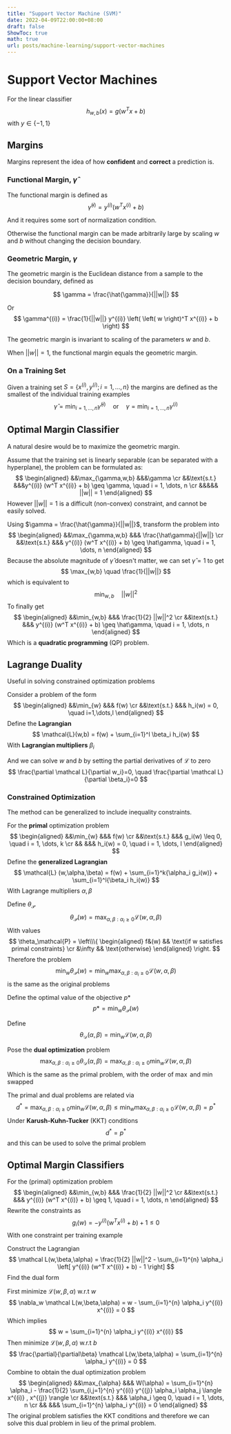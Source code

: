 ```yaml
---
title: "Support Vector Machine (SVM)"
date: 2022-04-09T22:00:00+08:00
draft: false
ShowToc: true
math: true
url: posts/machine-learning/support-vector-machines
---
```


# Support Vector Machines

For the linear classifier 
$$
h_{w,b}(x) = g(w^T x + b)
$$
with $y \in \{-1, 1\}$

## Margins

Margins represent the idea of how **confident** and **correct** a prediction is.

### Functional Margin, $\hat \gamma$

The functional margin is defined as
$$
\hat{\gamma}^{(i)} = y^{(i)}
(w^T x^{(i)} + b)
$$

And it requires some sort of normalization condition.

Otherwise the functional margin can be made arbitrarily large by scaling $w$ and $b$ without changing the decision boundary.

### Geometric Margin, $\gamma$

The geometric margin is the Euclidean distance from a sample to the decision boundary, defined as

$$
\gamma = \frac{\hat{\gamma}}{||w||}
$$

Or
$$
\gamma^{(i)} = \frac{1}{||w||} y^{(i)}
\left(
\left( w \right)^T x^{(i)} + b
\right)
$$

The geometric margin is invariant to scaling of the parameters $w$ and $b$.

When $||w|| = 1$, the functional margin equals the geometric margin.

### On a Training Set

Given a training set $S = \{ x^{(i)}, y^{(i)}; i=1,\dots,n \}$ the margins are defined as the smallest of the individual training examples
$$
\hat{\gamma} = \min_{i=1,\dots,n} \hat\gamma^{(i)}
\quad \text{or} \quad
\gamma = \min_{i=1,\dots,n} \gamma^{(i)}
$$

## Optimal Margin Classifier

A natural desire would be to maximize the geometric margin.

Assume that the training set is linearly separable (can be separated with a hyperplane),  the problem can be formulated as:
$$
\begin{aligned}
&&\max_{\gamma,w,b} &&&\gamma \cr
&&\text{s.t.} &&&y^{(i)} (w^T x^{(i)} + b) \geq \gamma, \quad
i = 1, \dots, n \cr
&&&&& ||w|| = 1
\end{aligned}
$$
However $||w||=1$ is a difficult (non-convex) constraint, and cannot be easily solved.

Using $\gamma = \frac{\hat{\gamma}}{||w||}$, transform the problem into
$$
\begin{aligned}
&&\max_{\gamma,w,b} &&&
	\frac{\hat\gamma}{||w||} \cr
&&\text{s.t.} &&&
	y^{(i)} (w^T x^{(i)} + b) \geq \hat\gamma, \quad
i = 1, \dots, n
\end{aligned}
$$
Because the absolute magnitude of $\hat \gamma$ doesn't matter, we can set $\hat\gamma = 1$ to get
$$
\max_{w,b} \quad \frac{1}{||w||}
$$
which is equivalent to
$$
\min_{w,b} \quad ||w||^2
$$
To finally get
$$
\begin{aligned}
&&\min_{w,b} &&&
	\frac{1}{2} ||w||^2 \cr
&&\text{s.t.} &&&
	y^{(i)} (w^T x^{(i)} + b) \geq \hat\gamma, \quad
i = 1, \dots, n
\end{aligned}
$$
Which is a **quadratic programming** (QP) problem.



## Lagrange Duality

Useful in solving constrained optimization problems

Consider a problem of the form
$$
\begin{aligned}
&&\min_{w} &&&
	f(w) \cr
&&\text{s.t.} &&&
	h_i(w) = 0,
	\quad i=1,\dots,l
\end{aligned}
$$
Define the **Lagrangian**
$$
\mathcal{L}(w,b) = f(w) + \sum_{i=1}^l \beta_i h_i(w)
$$
With **Lagrangian multipliers** $\beta_i$

And we can solve $w$ and $b$ by setting the partial derivatives of $\mathcal L$ to zero
$$
\frac{\partial \mathcal L}{\partial w_i}=0, \quad
\frac{\partial \mathcal L}{\partial \beta_i}=0
$$

### Constrained Optimization

The method can be generalized to include inequality constraints. 

For the **primal** optimization problem
$$
\begin{aligned}
&&\min_{w} &&&
	f(w) \cr
&&\text{s.t.} &&&
	g_i(w) \leq 0, \quad i = 1, \dots, k \cr
&& &&&
	h_i(w) = 0, \quad i = 1, \dots, l
\end{aligned}
$$
Define the **generalized Lagrangian**
$$
\mathcal{L} (w,\alpha,\beta) =
f(w) + \sum_{i=1}^k{\alpha_i g_i(w)} + \sum_{i=1}^l{\beta_i h_i(w)}
$$
With Lagrange multipliers $\alpha, \beta$

Define $\theta_\mathcal{P}$
$$
\theta_\mathcal{P}(w) = \max_{\alpha,\beta:\alpha_i \geq 0}
\mathcal L(w,\alpha,\beta)
$$
With values
$$
\theta_\mathcal{P} = \left\\\{ 
\begin{aligned}
f&(w) && \text{if w satisfies primal constraints} \cr
&\infty && \text{otherwise}
\end{aligned}
\right.
$$
Therefore the problem
$$
\min_w \theta_\mathcal{P}(w) = \min_w \max_{\alpha,\beta:\alpha_i\geq0}
\mathcal{L}(w,\alpha,\beta)
$$
is the same as the original problems

Define the optimal value of the objective $p*$
$$
p* = \min_w \theta_\mathcal{P}(w)
$$


Define
$$
\theta_\mathcal{D}(\alpha,\beta) =
\min_{w} \mathcal L(w,\alpha,\beta)
$$


Pose the **dual optimization** problem
$$
\max_{\alpha,\beta:\alpha_i\geq0} \theta_\mathcal{D}(\alpha,\beta) =
\max_{\alpha,\beta:\alpha_i\geq0} \min_{w} \mathcal{L}(w,\alpha,\beta)
$$
Which is the same as the primal problem, with the order of $\max$ and $\min$ swapped

The primal and dual problems are related via
$$
d^* = \max_{\alpha,\beta:\alpha_i\geq0} \min_{w}
\mathcal L(w,\alpha,\beta)
\leq
\min_{w} \max_{\alpha,\beta:\alpha_i\geq0}
\mathcal L(w,\alpha,\beta)
= p^*
$$
Under **Karush-Kuhn-Tucker** (KKT) conditions
$$
d^* = p^*
$$
and this can be used to solve the primal problem



## Optimal Margin Classifiers

For the (primal) optimization problem
$$
\begin{aligned}
&&\min_{w,b} &&&
	\frac{1}{2} ||w||^2 \cr
&&\text{s.t.} &&&
	y^{(i)} (w^T x^{(i)} + b) \geq 1, \quad
i = 1, \dots, n
\end{aligned}
$$
Rewrite the constraints as
$$
g_i(w) = -y^{(i)} (w^T x^{(i)} + b) + 1 \leq 0
$$
With one constraint per training example

Construct the Lagrangian
$$
\mathcal L(w,\beta,\alpha) =
\frac{1}{2} ||w||^2 -
\sum_{i=1}^{n} \alpha_i \left[
	y^{(i)} (w^T x^{(i)} + b) - 1
\right]
$$
Find the dual form

First minimize $\mathcal L(w,\beta,\alpha)$ w.r.t $w$
$$
\nabla_w \mathcal L(w,\beta,\alpha) = 
w - \sum_{i=1}^{n} \alpha_i y^{(i)} x^{(i)} = 0
$$
Which implies
$$
w = \sum_{i=1}^{n} \alpha_i y^{(i)} x^{(i)}
$$
Then minimize $\mathcal L(w,\beta,\alpha)$ w.r.t $b$
$$
\frac{\partial}{\partial\beta} \mathcal L(w,\beta,\alpha)
= \sum_{i=1}^{n} \alpha_i y^{(i)} = 0
$$
Combine to obtain the dual optimization problem
$$
\begin{aligned}
&&\max_{\alpha} &&&
	W(\alpha) = 
    \sum_{i=1}^{n} \alpha_i - 
    \frac{1}{2} \sum_{i,j=1}^{n}
    y^{(i)} y^{(j)} \alpha_i \alpha_j
    \langle x^{(i)} , x^{(j)} \rangle \cr
&&\text{s.t.} &&&
	\alpha_i \geq 0, \quad
i = 1, \dots, n \cr
&& &&&
	\sum_{i=1}^{n} \alpha_i y^{(i)} = 0
\end{aligned}
$$
The original problem satisfies the KKT conditions and therefore we can solve this dual problem in lieu of the primal problem.

